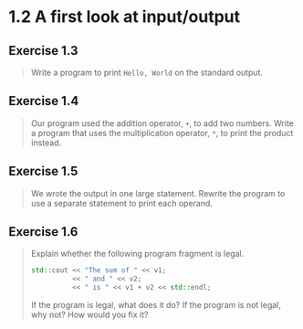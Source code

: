 # 1.2 A first look at input/output

## Exercise 1.3

> Write a program to print `Hello, World` on the standard output.


## Exercise 1.4

> Our program used the addition operator, `+`, to add two numbers. Write a program that uses the multiplication operator, `*`, to print the product instead.


## Exercise 1.5

> We wrote the output in one large statement. Rewrite the program to use a separate statement to print each operand.

## Exercise 1.6

> Explain whether the following program fragment is legal.
> ```cpp
> std::cout << "The sum of " << v1;
>           << " and " << v2;
>           << " is " << v1 + v2 << std::endl;
> ```
> If the program is legal, what does it do? If the program is not legal, why not? How would you fix it?